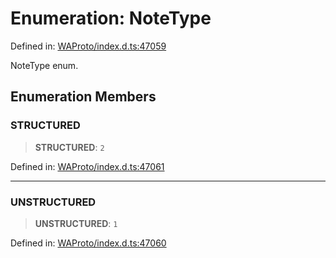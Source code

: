# Enumeration: NoteType

Defined in: [WAProto/index.d.ts:47059](https://github.com/Fokusdotid/bail/blob/c004679536d41fcf32da31cecf70d3991dfa31b5/WAProto/index.d.ts#L47059)

NoteType enum.

## Enumeration Members

### STRUCTURED

> **STRUCTURED**: `2`

Defined in: [WAProto/index.d.ts:47061](https://github.com/Fokusdotid/bail/blob/c004679536d41fcf32da31cecf70d3991dfa31b5/WAProto/index.d.ts#L47061)

***

### UNSTRUCTURED

> **UNSTRUCTURED**: `1`

Defined in: [WAProto/index.d.ts:47060](https://github.com/Fokusdotid/bail/blob/c004679536d41fcf32da31cecf70d3991dfa31b5/WAProto/index.d.ts#L47060)
